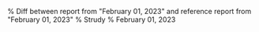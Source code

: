 % Diff between report from "February 01, 2023" and reference report from "February 01, 2023"
% Strudy
% February 01, 2023


